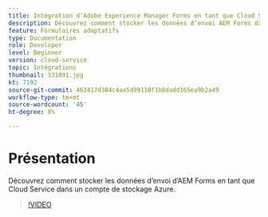 ```yaml
---
title: Intégration d’Adobe Experience Manager Forms en tant que Cloud Service avec le stockage Azure
description: Découvrez comment stocker les données d’envoi AEM Forms dans un compte de stockage Azure.
feature: Formulaires adaptatifs
type: Documentation
role: Developer
level: Beginner
version: cloud-service
topic: Intégrations
thumbnail: 331891.jpg
kt: 7192
source-git-commit: 462417d384c4aa5d99110f1b8dadd165ea9b2a49
workflow-type: tm+mt
source-wordcount: '45'
ht-degree: 8%

---
```


# Présentation

Découvrez comment stocker les données d’envoi d’AEM Forms en tant que Cloud Service dans un compte de stockage Azure.

>[!VIDEO](https://video.tv.adobe.com/v/331891/?quality=12&learn=on)
